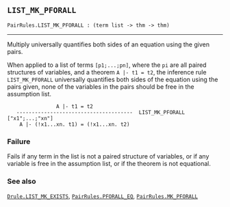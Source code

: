 ## `LIST_MK_PFORALL`

``` hol4
PairRules.LIST_MK_PFORALL : (term list -> thm -> thm)
```

------------------------------------------------------------------------

Multiply universally quantifies both sides of an equation using the
given pairs.

When applied to a list of terms `[p1;...;pn]`, where the `pi` are all
paired structures of variables, and a theorem `A |- t1 = t2`, the
inference rule `LIST_MK_PFORALL` universally quantifies both sides of
the equation using the pairs given, none of the variables in the pairs
should be free in the assumption list.

``` hol4
                A |- t1 = t2
   --------------------------------------  LIST_MK_PFORALL ["x1";...;"xn"]
    A |- (!x1...xn. t1) = (!x1...xn. t2)
```

### Failure

Fails if any term in the list is not a paired structure of variables, or
if any variable is free in the assumption list, or if the theorem is not
equational.

### See also

[`Drule.LIST_MK_EXISTS`](#Drule.LIST_MK_EXISTS),
[`PairRules.PFORALL_EQ`](#PairRules.PFORALL_EQ),
[`PairRules.MK_PFORALL`](#PairRules.MK_PFORALL)
